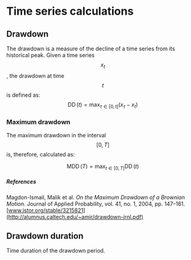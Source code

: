 # Time series calculations

## Drawdown

The drawdown is a measure of the decline of a time series from its historical peak. Given a time series $$x_t$$, the drawdown at time $$t$$ is defined as:
$$
\operatorname{DD}(t) = \max_{\tau \in [0,t]}(x_\tau-x_{t})
$$ 

### Maximum drawdown

The maximum drawdown in the interval $$[0,T]$$ is, therefore, calculated as:

$$
\operatorname{MDD}(T)=\max_{t\in [0,T]} \operatorname{DD}(t)
$$
##### References
Magdon-Ismail, Malik et al. *On the Maximum Drawdown of a Brownian Motion.* Journal of Applied Probability, vol. 41, no. 1, 2004, pp. 147–161. [www.jstor.org/stable/3215821](http://alumnus.caltech.edu/~amir/drawdown-jrnl.pdf)

## Drawdown duration
Time duration of the drawdown period.

